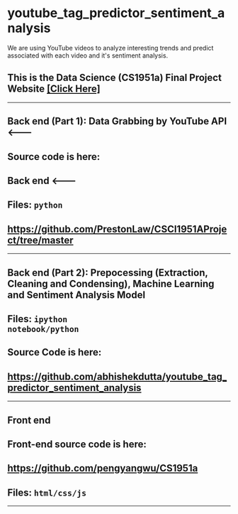 # youtube_tag_predictor_sentiment_analysis
We are using YouTube videos to analyze interesting trends and predict associated with each video and it's sentiment analysis.

## This is the Data Science (CS1951a) Final Project Website [[Click Here]](https://pengyangwu.github.io/CS1951a/)

---------------------------------------------------------
##        Back end (Part 1): Data Grabbing by YouTube API <---

## Source code is here:

##        Back end  <---
##    Files:  <code>python</code>

## https://github.com/PrestonLaw/CSCI1951AProject/tree/master


---------------------------------------------------------
##        Back end (Part 2): Prepocessing (Extraction, Cleaning and Condensing), Machine Learning and Sentiment Analysis Model

##    Files:  <code>ipython notebook/python</code>
## Source Code is here:

## https://github.com/abhishekdutta/youtube_tag_predictor_sentiment_analysis


---------------------------------------------------------
##        Front end  

## Front-end source code is here:

## https://github.com/pengyangwu/CS1951a

##    Files:  <code>html/css/js </code>
---------------------------------------------------------
